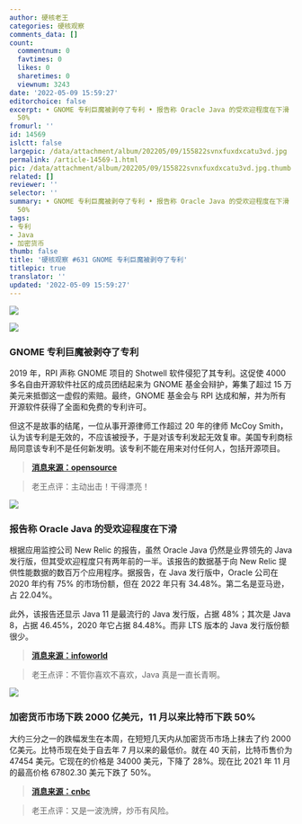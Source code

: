 ```yaml
---
author: 硬核老王
categories: 硬核观察
comments_data: []
count:
  commentnum: 0
  favtimes: 0
  likes: 0
  sharetimes: 0
  viewnum: 3243
date: '2022-05-09 15:59:27'
editorchoice: false
excerpt: • GNOME 专利巨魔被剥夺了专利 • 报告称 Oracle Java 的受欢迎程度在下滑 • 加密货币市场下跌 2000 亿美元，11 月以来比特币下跌
  50%
fromurl: ''
id: 14569
islctt: false
largepic: /data/attachment/album/202205/09/155822svnxfuxdxcatu3vd.jpg
permalink: /article-14569-1.html
pic: /data/attachment/album/202205/09/155822svnxfuxdxcatu3vd.jpg.thumb.jpg
related: []
reviewer: ''
selector: ''
summary: • GNOME 专利巨魔被剥夺了专利 • 报告称 Oracle Java 的受欢迎程度在下滑 • 加密货币市场下跌 2000 亿美元，11 月以来比特币下跌
  50%
tags:
- 专利
- Java
- 加密货币
thumb: false
title: '硬核观察 #631 GNOME 专利巨魔被剥夺了专利'
titlepic: true
translator: ''
updated: '2022-05-09 15:59:27'
---
```


![](/data/attachment/album/202205/09/155822svnxfuxdxcatu3vd.jpg)


![](/data/attachment/album/202205/09/155834s2fnin3hjeeng0i0.jpg)


### GNOME 专利巨魔被剥夺了专利


2019 年，RPI 声称 GNOME 项目的 Shotwell 软件侵犯了其专利。这促使 4000 多名自由开源软件社区的成员团结起来为 GNOME 基金会辩护，筹集了超过 15 万美元来抵御这一虚假的索赔。最终，GNOME 基金会与 RPI 达成和解，并为所有开源软件获得了全面和免费的专利许可。


但这不是故事的结尾，一位从事开源律师工作超过 20 年的律师 McCoy Smith，认为该专利是无效的，不应该被授予，于是对该专利发起无效复审。美国专利商标局同意该专利不是任何新发明。该专利不能在用来对付任何人，包括开源项目。



> 
> **[消息来源：opensource](https://blog.opensource.org/gnome-patent-troll-stripped-of-patent-rights/)**
> 
> 
> 



> 
> 老王点评：主动出击！干得漂亮！
> 
> 
> 


![](/data/attachment/album/202205/09/155845n2pxpv4x95vo2kb9.jpg)


### 报告称 Oracle Java 的受欢迎程度在下滑


根据应用监控公司 New Relic 的报告，虽然 Oracle Java 仍然是业界领先的 Java 发行版，但其受欢迎程度只有两年前的一半。该报告的数据基于向 New Relic 提供性能数据的数百万个应用程序。据报告，在 Java 发行版中，Oracle 公司在 2020 年约有 75% 的市场份额，但在 2022 年只有 34.48%。第二名是亚马逊，占 22.04%。


此外，该报告还显示 Java 11 是最流行的 Java 发行版，占据 48%；其次是 Java 8，占据 46.45%，2020 年它占据 84.48%。而非 LTS 版本的 Java 发行版份额很少。



> 
> **[消息来源：infoworld](https://www.infoworld.com/article/3658990/oracle-java-popularity-sliding-new-relic-reports.html)**
> 
> 
> 



> 
> 老王点评：不管你喜欢不喜欢，Java 真是一直长青啊。
> 
> 
> 


![](/data/attachment/album/202205/09/155905ozffj60mn6816f08.jpg)


### 加密货币市场下跌 2000 亿美元，11 月以来比特币下跌 50%


大约三分之一的跌幅发生在本周，在短短几天内从加密货币市场上抹去了约 2000 亿美元。比特币现在处于自去年 7 月以来的最低价。就在 40 天前，比特币售价为 47454 美元。它现在的价格是 34000 美元，下降了 28%。现在比 2021 年 11 月的最高价格 67802.30 美元下跌了 50%。



> 
> **[消息来源：cnbc](https://www.cnbc.com/2022/05/08/bitcoin-drops-below-35000-over-the-weekend-extending-fridays-losses.html)**
> 
> 
> 



> 
> 老王点评：又是一波洗牌，炒币有风险。
> 
> 
>